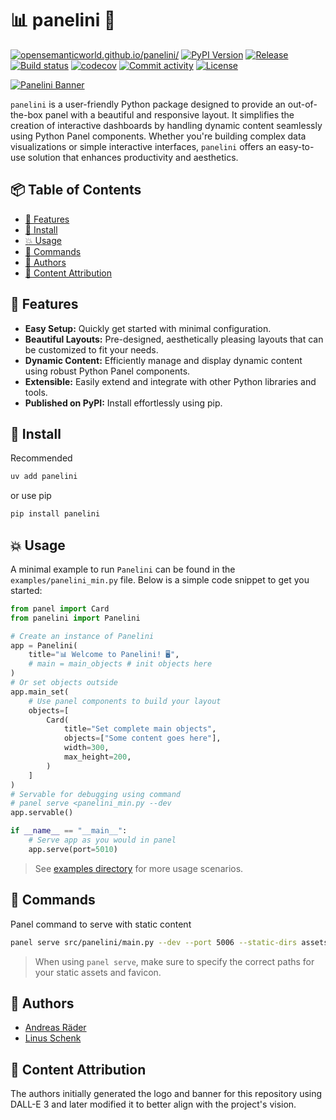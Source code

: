 # 📊 panelini 🐍<!-- omit in toc -->

[![opensemanticworld.github.io/panelini/](https://img.shields.io/badge/panelini-docs-blue
)](https://opensemanticworld.github.io/panelini/)
[![PyPI Version](https://img.shields.io/pypi/v/panelini)](https://pypi.org/project/panelini/)
[![Release](https://img.shields.io/github/v/release/opensemanticworld/panelini)](https://github.com/opensemanticworld/panelini/releases)
[![Build status](https://img.shields.io/github/actions/workflow/status/opensemanticworld/panelini/main.yml?branch=main)](https://github.com/opensemanticworld/panelini/actions/workflows/main.yml?query=branch%3Amain)
[![codecov](https://codecov.io/gh/opensemanticworld/panelini/branch/main/graph/badge.svg)](https://codecov.io/gh/opensemanticworld/panelini)
[![Commit activity](https://img.shields.io/github/commit-activity/m/opensemanticworld/panelini)](https://img.shields.io/github/commit-activity/m/opensemanticworld/panelini)
[![License](https://img.shields.io/github/license/opensemanticworld/panelini)](https://github.com/opensemanticworld/panelini/blob/fa449c31d48088bbdbf14072746bb68360131ddb/LICENSE)

[![Panelini Banner](https://raw.githubusercontent.com/opensemanticworld/panelini/fa449c31d48088bbdbf14072746bb68360131ddb/img/panelinibanner.svg)](https://github.com/opensemanticworld/panelini)

``panelini`` is a user-friendly Python package designed to provide an out-of-the-box panel with a beautiful and responsive layout. It simplifies the creation of interactive dashboards by handling dynamic content seamlessly using Python Panel components. Whether you're building complex data visualizations or simple interactive interfaces, ``panelini`` offers an easy-to-use solution that enhances productivity and aesthetics.

## 📦 Table of Contents <!-- omit in toc -->

- [📄 Features](#-features)
- [🚀 Install](#-install)
- [💥 Usage](#-usage)
- [🛞 Commands](#-commands)
- [🦥 Authors](#-authors)
- [📜 Content Attribution](#-content-attribution)

## 📄 Features

- **Easy Setup:** Quickly get started with minimal configuration.
- **Beautiful Layouts:** Pre-designed, aesthetically pleasing layouts that can be customized to fit your needs.
- **Dynamic Content:** Efficiently manage and display dynamic content using robust Python Panel components.
- **Extensible:** Easily extend and integrate with other Python libraries and tools.
- **Published on PyPI:** Install effortlessly using pip.

## 🚀 Install

Recommended

```bash
uv add panelini
```

or use pip

```bash
pip install panelini
```

## 💥 Usage

A minimal example to run ``Panelini`` can be found in the `examples/panelini_min.py` file.
Below is a simple code snippet to get you started:

```python
from panel import Card
from panelini import Panelini

# Create an instance of Panelini
app = Panelini(
    title="📊 Welcome to Panelini! 🖥️",
    # main = main_objects # init objects here
)
# Or set objects outside
app.main_set(
    # Use panel components to build your layout
    objects=[
        Card(
            title="Set complete main objects",
            objects=["Some content goes here"],
            width=300,
            max_height=200,
        )
    ]
)
# Servable for debugging using command
# panel serve <panelini_min.py --dev
app.servable()

if __name__ == "__main__":
    # Serve app as you would in panel
    app.serve(port=5010)
```

> See [examples directory](https://github.com/opensemanticworld/panelini/tree/main/examples) for more usage scenarios.

## 🛞 Commands

Panel command to serve with static content

```bash
panel serve src/panelini/main.py --dev --port 5006 --static-dirs assets="src/panelini/assets" --ico-path src/panelini/assets/favicon.ico
```

> When using `panel serve`, make sure to specify the correct paths for your static assets and favicon.

## 🦥 Authors

- [Andreas Räder](https://github.com/raederan)
- [Linus Schenk](https://github.com/cptnsloww)

## 📜 Content Attribution

The authors initially generated the logo and banner for this repository using DALL-E 3 and later modified it to better align with the project's vision.
